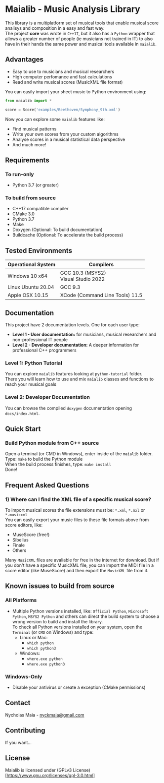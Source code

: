 # Maialib - Music Analysis Library

This library is a multiplatform set of musical tools that enable musical score analisys and composition in a easy and fast way. <br>
The project **core** was wrote in `C++17`, but it also has a `Python` wrapper that allows a greater number of people (ie musicians not trained in IT) to also have in their hands the same power and musical tools available in `maialib`.

## Advantages
- Easy to use to musicians and musical researchers
- High computer perfomance and fast calculations
- Read and write musical scores (MusicXML file format)

You can easily import your sheet music to Python environment using:
```python
from maialib import * 

score = Score('examples/Beethoven/Symphony_9th.xml')
```

Now you can explore some `maialib` features like:

- Find musical patterns
- Write your own scores from your custom algorithms
- Analyse scores in a musical statistical data perspective
- And much more! 

## Requirements
### To run-only
- Python 3.7 (or greater)

### To build from source
- C++17 compatible compiler
- CMake 3.0
- Python 3.7
- Make
- Doxygen (Optional: To build documentation)
- Buildcache (Optional: To accelerate the build process)

## Tested Environments

Operational System | Compilers
------------------ | ----------------
Windows 10 x64     | GCC 10.3 (MSYS2) <br> Visual Studio 2022
Linux Ubuntu 20.04 | GCC 9.3
Apple OSX 10.15    | XCode (Command Line Tools) 11.5

## Documentation
This project have 2 documentation levels. One for each user type:
- **Level 1 - User documentation:** for musicians, musical researchers and non-professional IT people
- **Level 2 - Developer documentation:** A deeper information for professional C++ programmers

### Level 1: Python Tutorial
You can explore `maialib` features looking at `python-tutorial` folder. <br>
There you will learn how to use and mix `maialib` classes and functions to reach your musical goals

### Level 2: Developer Documentation
You can browse the compiled `doxygen` documentation opening `docs/index.html`. <br>

## Quick Start
### Build Python module from C++ source
Open a terminal (or CMD in Windows), enter inside of the `maialib` folder. <br>
Type: `make` to build the Python module <br>
When the build process finishes, type: `make install` <br>
Done!

## Frequent Asked Questions
### 1) Where can I find the XML file of a specific musical score?

To import musical scores the file extensions must be: `*.xml`, `*.mxl` or `*.musicxml` <br>
You can easily export your music files to these file formats above from score editors, like:

- MuseScore (free!)
- Sibelius
- Finale
- Others

Many `MusicXML` files are avaliable for free in the internet for download.
But if you don't have a specific MusicXML file, you can import the MIDI file in a score editor (like MuseScore) and then export the `MusicXML` file from it.

## Known issues to build from source
### All Platforms
- Multiple Python versions installed, like: `Official Python`, `Microsoft Python`, `MSYS2 Python` and others can direct the build system to choose a wrong version to build and install the library. <br>
To check all Python versions installed on your system, open the `Terminal` (or `CMD` on Windows) and type:
    - Linux or Mac:
        - `which python`
        - `which python3`
    - Windows:
        - `where.exe python`
        - `where.exe python3`

### Windows-Only
- Disable your antivirus or create a exception (CMake permissions)

## Contact
Nycholas Maia - nyckmaia@gmail.com

## Contributing
If you want...

## License
Maialib is licensed under (GPLv3 License) [https://www.gnu.org/licenses/gpl-3.0.html]

